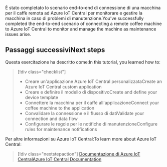 <span data-ttu-id="16bb3-101">È stato completato lo scenario end-to-end di connessione di una macchina per il caffè remota ad Azure IoT Central per monitorare e gestire la macchina in caso di problemi di manutenzione.</span><span class="sxs-lookup"><span data-stu-id="16bb3-101">You’ve successfully completed the end-to-end scenario of connecting a remote coffee machine to Azure IoT Central to monitor and manage the machine as maintenance issues arise.</span></span>

## <a name="next-steps"></a><span data-ttu-id="16bb3-102">Passaggi successivi</span><span class="sxs-lookup"><span data-stu-id="16bb3-102">Next steps</span></span>

<span data-ttu-id="16bb3-103">Questa esercitazione ha descritto come:</span><span class="sxs-lookup"><span data-stu-id="16bb3-103">In this tutorial, you learned how to:</span></span>
> [!div class="checklist"]
> * <span data-ttu-id="16bb3-104">Creare un'applicazione Azure IoT Central personalizzata</span><span class="sxs-lookup"><span data-stu-id="16bb3-104">Create an Azure IoT Central custom application</span></span>
> * <span data-ttu-id="16bb3-105">Creare e definire il modello di dispositivo</span><span class="sxs-lookup"><span data-stu-id="16bb3-105">Create and define your device template</span></span>
> * <span data-ttu-id="16bb3-106">Connettere la macchina per il caffè all'applicazione</span><span class="sxs-lookup"><span data-stu-id="16bb3-106">Connect your coffee machine to the application</span></span>
> * <span data-ttu-id="16bb3-107">Convalidare la connessione e il flusso di dati</span><span class="sxs-lookup"><span data-stu-id="16bb3-107">Validate your connection and data flow</span></span>
> * <span data-ttu-id="16bb3-108">Configurare le regole per le notifiche di manutenzione</span><span class="sxs-lookup"><span data-stu-id="16bb3-108">Configure rules for maintenance notifications</span></span>

<span data-ttu-id="16bb3-109">Per altre informazioni su Azure IoT Central:</span><span class="sxs-lookup"><span data-stu-id="16bb3-109">To learn more about Azure IoT Central:</span></span> 

> [!div class="nextstepaction"]
> [<span data-ttu-id="16bb3-110">Documentazione di Azure IoT Central</span><span class="sxs-lookup"><span data-stu-id="16bb3-110">Azure IoT Central Documentation</span></span>](https://docs.microsoft.com/en-us/azure/iot-central/)